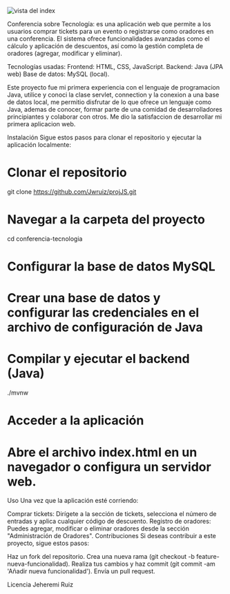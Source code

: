 ![vista del index](/img/indexImg.png)


Conferencia sobre Tecnología: es una aplicación web que permite a los usuarios comprar tickets para un evento o registrarse como oradores en una conferencia. El sistema ofrece funcionalidades avanzadas como el cálculo y aplicación de descuentos, así como la gestión completa de oradores (agregar, modificar y eliminar).

Tecnologías usadas:
Frontend: HTML, CSS, JavaScript.
Backend: Java (JPA web)
Base de datos: MySQL (local).

Este proyecto fue mi primera experiencia con el lenguaje de programacion Java, utilice y conoci la clase servlet, connection y la conexion a una base de datos local, me permitio disfrutar de lo que ofrece un lenguaje como Java, ademas de conocer, formar parte de una comidad de desarrolladores principiantes y colaborar con otros. Me dio la satisfaccion de desarrollar mi primera aplicacion web.


Instalación
Sigue estos pasos para clonar el repositorio y ejecutar la aplicación localmente:

# Clonar el repositorio
git clone https://github.com/Jwruiz/projJS.git

# Navegar a la carpeta del proyecto
cd conferencia-tecnologia

# Configurar la base de datos MySQL
# Crear una base de datos y configurar las credenciales en el archivo de configuración de Java

# Compilar y ejecutar el backend (Java)
./mvnw 

# Acceder a la aplicación
# Abre el archivo index.html en un navegador o configura un servidor web.
Uso
Una vez que la aplicación esté corriendo:

Comprar tickets: Dirígete a la sección de tickets, selecciona el número de entradas y aplica cualquier código de descuento.
Registro de oradores: Puedes agregar, modificar o eliminar oradores desde la sección "Administración de Oradores".
Contribuciones
Si deseas contribuir a este proyecto, sigue estos pasos:

Haz un fork del repositorio.
Crea una nueva rama (git checkout -b feature-nueva-funcionalidad).
Realiza tus cambios y haz commit (git commit -am 'Añadir nueva funcionalidad').
Envía un pull request.

Licencia
Jeheremi Ruiz
